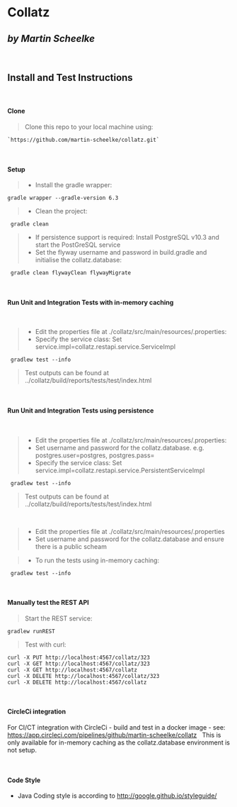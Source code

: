 # Collatz
_by Martin Scheelke_
---
&nbsp;
&nbsp;

## Install and Test Instructions 

&nbsp;
&nbsp;

#### Clone
 
> Clone this repo to your local machine using:
```
`https://github.com/martin-scheelke/collatz.git`
```

&nbsp;  

#### Setup

> - Install the gradle wrapper: 
  ```shell script
  gradle wrapper --gradle-version 6.3
  ```
> - Clean the project:
 ```shell script
  gradle clean
  ```

> - If persistence support is required: Install PostgreSQL v10.3 and start the PostGreSQL service
> - Set the flyway username and password in build.gradle and initialise the collatz.database:
 ```shell script
  gradle clean flywayClean flywayMigrate
  ```

&nbsp;

#### Run Unit and Integration Tests with in-memory caching

&nbsp;

> - Edit the properties file at ./collatz/src/main/resources/.properties:
> - Specify the service class: Set service.impl=collatz.restapi.service.ServiceImpl

```shell script
 gradlew test --info
 ```

> Test outputs can be found at ../collatz/build/reports/tests/test/index.html

&nbsp;

#### Run Unit and Integration Tests using persistence

&nbsp;
> - Edit the properties file at ./collatz/src/main/resources/.properties:
> - Set username and password for the collatz.database. e.g. postgres.user=postgres,  postgres.pass=
> - Specify the service class: Set service.impl=collatz.restapi.service.PersistentServiceImpl

```shell script
 gradlew test --info
 ```

> Test outputs can be found at ../collatz/build/reports/tests/test/index.html

&nbsp;
> - Edit the properties file at ./collatz/src/main/resources/.properties
> - Set  username and password for the collatz.database and ensure there is a public scheam

> - To run the tests using in-memory caching:
```shell script
 gradlew test --info
 ```

&nbsp;

#### Manually test the REST API

> Start the REST service:

```shell script
gradlew runREST
```

> Test with curl:
```shell script
curl -X PUT http://localhost:4567/collatz/323
curl -X GET http://localhost:4567/collatz/323
curl -X GET http://localhost:4567/collatz
curl -X DELETE http://localhost:4567/collatz/323
curl -X DELETE http://localhost:4567/collatz
```
&nbsp;

#### CircleCi integration

For CI/CT integration with CircleCi - build and test in a docker image - see:
&nbsp;
https://app.circleci.com/pipelines/github/martin-scheelke/collatz
&nbsp;
This is only available for in-memory caching as the collatz.database environment is not setup.

&nbsp;

#### Code Style

- Java Coding style is according to http://google.github.io/styleguide/